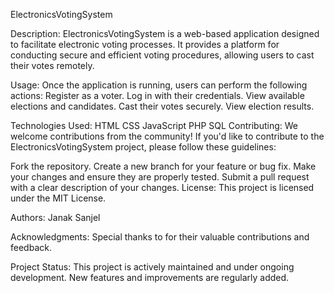 ElectronicsVotingSystem

Description:
ElectronicsVotingSystem is a web-based application designed
to facilitate electronic voting processes. 
It provides a platform for conducting secure and efficient voting 
procedures, allowing users to cast their votes remotely.


Usage:
Once the application is running, users can perform the following actions:
Register as a voter.
Log in with their credentials.
View available elections and candidates.
Cast their votes securely.
View election results.

Technologies Used:
HTML
CSS
JavaScript
PHP
SQL
Contributing:
We welcome contributions from the community! If you'd like to contribute to the ElectronicsVotingSystem project, please follow these guidelines:

Fork the repository.
Create a new branch for your feature or bug fix.
Make your changes and ensure they are properly tested.
Submit a pull request with a clear description of your changes.
License:
This project is licensed under the MIT License.

Authors:
Janak Sanjel

Acknowledgments:
Special thanks to  for their valuable contributions and feedback.

Project Status:
This project is actively maintained and under ongoing development. New features and improvements are regularly added.
